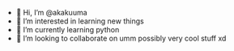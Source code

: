- 👋 Hi, I’m @akakuuma
- 👀 I’m interested in learning new things
- 🌱 I’m currently learning python
- 💞️ I’m looking to collaborate on umm possibly very cool stuff xd

<!---
akakuuma/akakuuma is a ✨ special ✨ repository because its `README.md` (this file) appears on your GitHub profile.
You can click the Preview link to take a look at your changes.
--->
